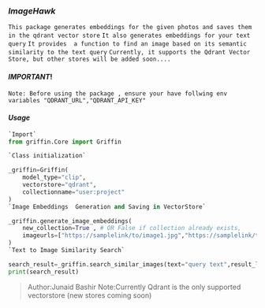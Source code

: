 
### _ImageHawk_


`This package generates embeddings for the given photos and saves them in the qdrant vector store`
`It also generates embeddings for your text query`
`It provides  a function to find an image based on its semantic similarity to the text query`
`Currently, it supports the Qdrant Vector Store, but other stores will be added soon....`

#### _IMPORTANT_!

`Note: Before using the package , ensure your have follwing env variables "QDRANT_URL","QDRANT_API_KEY"`


#### _Usage_ 
```python
`Import`  
from griffin.Core import Griffin

`Class initialization`

_griffin=Griffin(
    model_type="clip",
    vectorstore="qdrant",
    collectionname="user:project"
)
`Image Embeddings  Generation and Saving in VectorStore`

_griffin.generate_image_embeddings(
    new_collection=True , # OR False if collection already exists,
    imageurls=["https://samplelink/to/image1.jpg","https://samplelink/to/image2.jpg"]
)
`Text to Image Similarity Search`

search_result=_griffin.search_similar_images(text="query text",result_limit=1)
print(search_result)

```


> Author:Junaid Bashir
> Note:Currently Qdrant is the only supported vectorstore (new stores coming soon)